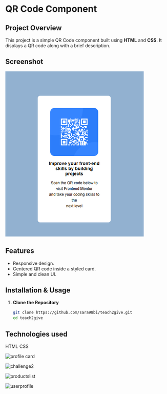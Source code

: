 # QR Code Component

## Project Overview

This project is a simple QR Code component built using **HTML** and **CSS**. It displays a QR code along with a brief description.

## Screenshot

![QR Code Component](qr-component.png)

## Features

- Responsive design.
- Centered QR code inside a styled card.
- Simple and clean UI.

## Installation & Usage

1. **Clone the Repository**  
   ```sh
   git clone https://github.com/sara98bi/teach2give.git
   cd teach2give
## Technologies used 
HTML
CSS


![profile card](profilecard.png)

![challenge2](challenge2.png)

![productslist](products.png)

![userprofile](userprofile.png)